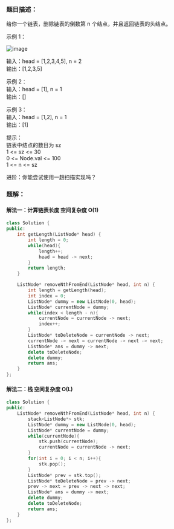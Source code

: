 ### 题目描述：
给你一个链表，删除链表的倒数第 n 个结点，并且返回链表的头结点。

示例 1：<br>

![image](https://github.com/user-attachments/assets/4d4df763-c674-4f44-b9f0-f46d870afd31)

输入：head = [1,2,3,4,5], n = 2<br>
输出：[1,2,3,5]

示例 2：<br>
输入：head = [1], n = 1<br>
输出：[]

示例 3：<br>
输入：head = [1,2], n = 1<br>
输出：[1]

提示：<br>
链表中结点的数目为 sz<br>
1 <= sz <= 30<br>
0 <= Node.val <= 100<br>
1 <= n <= sz

进阶：你能尝试使用一趟扫描实现吗？

### 题解：
#### 解法一：计算链表长度 空间复杂度 O(1)
```c++
class Solution {
public:
    int getLength(ListNode* head) {
        int length = 0;
        while(head){
            length++;
            head = head -> next;
        }
        return length;
    }

    ListNode* removeNthFromEnd(ListNode* head, int n) {
        int length = getLength(head);
        int index = 0;
        ListNode* dummy = new ListNode(0, head);
        ListNode* currentNode = dummy;
        while(index < length - n){
            currentNode = currentNode -> next;
            index++;
        }
        ListNode* toDeleteNode = currentNode -> next;
        currentNode -> next = currentNode -> next -> next;
        ListNode* ans = dummy -> next;
        delete toDeleteNode;
        delete dummy;
        return ans;
    }
};
```

#### 解法二：栈 空间复杂度 O(L)
```c++
class Solution {
public:
    ListNode* removeNthFromEnd(ListNode* head, int n) {
        stack<ListNode*> stk;
        ListNode* dummy = new ListNode(0, head);
        ListNode* currentNode = dummy;
        while(currentNode){
            stk.push(currentNode);
            currentNode = currentNode -> next;
        }
        for(int i = 0; i < n; i++){
            stk.pop();
        }
        ListNode* prev = stk.top();
        ListNode* toDeleteNode = prev -> next;
        prev -> next = prev -> next -> next;
        ListNode* ans = dummy -> next;
        delete dummy;
        delete toDeleteNode;
        return ans;
    }
};
```
